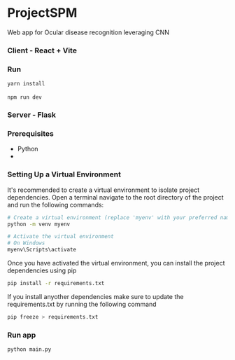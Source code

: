 # ProjectSPM
Web app for Ocular disease recognition leveraging CNN

### Client - React + Vite
### Run
`yarn install` <br /><br />
`npm run dev`

### Server - Flask

### Prerequisites
- Python
- 
### Setting Up a Virtual Environment
It's recommended to create a virtual environment to isolate project dependencies. Open a terminal navigate to the root directory of the project and run the following commands:
```bash
# Create a virtual environment (replace 'myenv' with your preferred name)
python -m venv myenv

# Activate the virtual environment
# On Windows
myenv\Scripts\activate
```

Once you have activated the virtual environment, you can install the project dependencies using pip
```bash
pip install -r requirements.txt
```

If you install anyother dependencies make sure to update the requirements.txt by running the following command
```bash
pip freeze > requirements.txt
```

### Run app
```bash
python main.py
```







